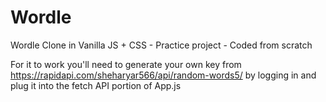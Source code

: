 # Wordle
Wordle Clone in Vanilla JS + CSS - Practice project - Coded from scratch

For it to work you'll need to generate your own key from https://rapidapi.com/sheharyar566/api/random-words5/ by logging in and plug it into the fetch API portion of App.js
